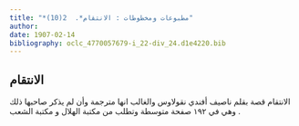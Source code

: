 ```yaml
---
title: "*مطبوعات ومخطوطات : الانتقام*.  2(10)"
author: 
date: 1907-02-14
bibliography: oclc_4770057679-i_22-div_24.d1e4220.bib
---
```




##  الانتقام 


 الانتقام  قصة بقلم  ناصيف أفندي نقولاوس  والغالب انها مترجمة وأن لم يذكر صاحبها ذلك وهي في  ١٩٢  صفحة  متوسطة وتطلب من  مكتبة  الهلال  و  مكتبة الشعب  . 
